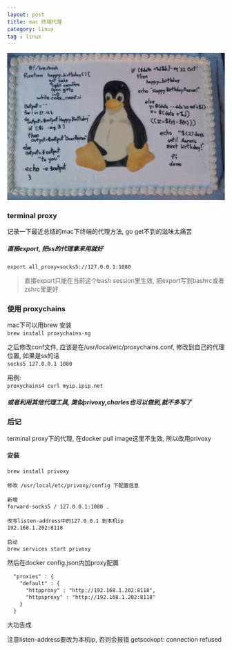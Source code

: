 ```yaml
---
layout: post
title: mac 终端代理
category: linux
tag : linux
---
```

<img src="/img/in-post/linux.jpg">

### terminal proxy

记录一下最近总结的mac下终端的代理方法, go get不到的滋味太痛苦  

##### 直接export, 把ss的代理拿来用就好    

`export all_proxy=socks5://127.0.0.1:1080`
>直接export只能在当前这个bash session里生效, 把export写到bashrc或者zshrc里更好  

### 使用 proxychains  
mac下可以用brew 安装  
`brew install proxychains-ng`  

之后修改conf文件, 应该是在/usr/local/etc/proxychains.conf, 修改到自己的代理位置, 如果是ss的话  
`socks5 127.0.0.1 1080`  

用例:  
`proxychains4 curl myip.ipip.net`  


##### 或者利用其他代理工具, 类似privoxy,charles也可以做到,就不多写了  

### 后记 

terminal proxy下的代理, 在docker pull image这里不生效, 所以改用privoxy 

#### 安装

```
brew install privoxy

修改 /usr/local/etc/privoxy/config 下配置信息 

新增
forward-socks5 / 127.0.0.1:1080 .

改写listen-address中的127.0.0.1 到本机ip
192.168.1.202:8118

启动
brew services start privoxy

```

然后在docker config.json内加proxy配置 

```
  "proxies" : {
    "default" : {
      "httpproxy" : "http://192.168.1.202:8118",
      "httpsproxy" : "http://192.168.1.202:8118"
    }
  }
```

大功告成

注意listen-address要改为本机ip, 否则会报错 getsockopt: connection refused

